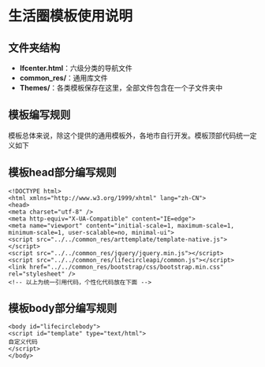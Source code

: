 # 生活圈模板使用说明

## 文件夹结构

 - **lfcenter.html**：六级分类的导航文件
 - **common_res/**：通用库文件
 - **Themes/**：各类模板保存在这里，全部文件包含在一个子文件夹中
 
## 模板编写规则

模板总体来说，除这个提供的通用模板外，各地市自行开发。模板顶部代码统一定义如下

## 模板head部分编写规则

    <!DOCTYPE html>
    <html xmlns="http://www.w3.org/1999/xhtml" lang="zh-CN">
    <head>
    <meta charset="utf-8" />
    <meta http-equiv="X-UA-Compatible" content="IE=edge">
    <meta name="viewport" content="initial-scale=1, maximum-scale=1, minimum-scale=1, user-scalable=no, minimal-ui">
    <script src="../../common_res/arttemplate/template-native.js"></script>
    <script src="../../common_res/jquery/jquery.min.js"></script> 
    <script src="../../common_res/lifecircleapi/common.js"></script>
    <link href="../../common_res/bootstrap/css/bootstrap.min.css" rel="stylesheet" />
    <!-- 以上为统一引用代码，个性化代码放在下面 -->

## 模板body部分编写规则
    <body id="lifecirclebody">
    <script id="template" type="text/html">
    自定义代码
    </script>
    </body>
